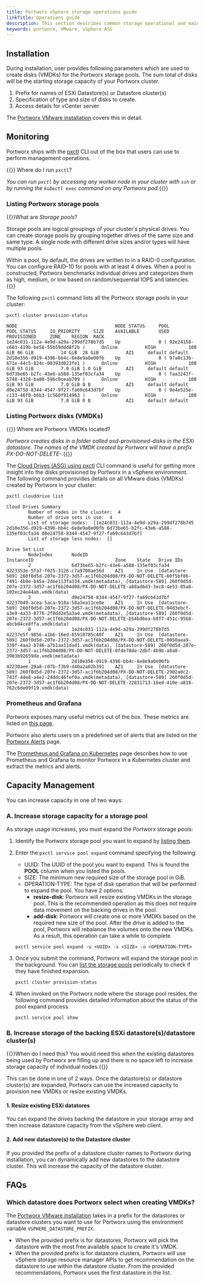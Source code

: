 ```yaml
---
title: Portworx vSphere storage operations guide
linkTitle: Operations guide
description: This section describes common storage operational and maintenance procedures when using Portworx in a vSphere environment
keywords: portworx, VMware, vSphere ASG
---
```


## Installation

During installation, user provides following parameters which are used to create disks (VMDKs) for the Portworx storage pools. The sum total of disks will be the starting storage capacity of your Portworx cluster.

1. Prefix for names of ESXi Datastore(s) or Datastore cluster(s)
2. Specification of type and size of disks to create. 
3. Access details for vCenter server

The [Portworx VMware installation](/cloud-references/auto-disk-provisioning/vsphere/#installation) covers this in detail.

## Monitoring

Portworx ships with the [pxctl](/reference/cli/) CLI out of the box that users can use to perform management operations.

{{<info>}} Where do I run `pxctl`?

_You can run `pxctl` by accessing any worker node in your cluster with `ssh` or by running the `kubectl exec` command on any Portworx pod._{{</info>}}

### Listing Portworx storage pools

{{<info>}}What are *Storage pools*? 

Storage pools are logical groupings of your cluster's physical drives. You can create storage pools by grouping together drives of the same size and same type. A single node with different drive sizes and/or types will have multiple pools. 

Within a pool, by default, the drives are written to in a RAID-0 configuration. You can configure RAID-10 for pools with at least 4 drives. When a pool is constructed, Portworx benchmarks individual drives and categorizes them as high, medium, or low based on random/sequential IOPS and latencies. 
{{</info>}}

The following `pxctl` command lists all the Portworx storage pools in your cluster:

```text
pxctl cluster provision-status
```
```output
NODE                                    NODE STATUS     POOL                                            POOL STATUS     IO_PRIORITY     SIZE    AVAILABLE       USED    PROVISIONED     ZONE    REGION  RACK
1e24c031-112a-4e9d-a29a-299df278b7d5    Up              0 ( 92e24158-c603-419b-be58-55b59ddd8f2b )      Online          HIGH            100 GiB 86 GiB          14 GiB  28 GiB          AZ1     default default
2d10e356-d919-4396-bb4c-6e8e9a0e00fb    Up              0 ( 97a0c13b-671e-44c5-824c-00393d023fe1 )      Online          HIGH            100 GiB 93 GiB          7.0 GiB 1.0 GiB         AZ1     default default
6d73be65-b2fc-43e6-a588-135ef03cfa34    Up              0 ( faa3243f-5748-4328-ba00-596c0ceab709 )      Online          HIGH            100 GiB 93 GiB          7.0 GiB 0 B             AZ1     default default
d0e24758-8344-4547-9f27-fa69c643d7bf    Up              0 ( 9e4e525e-c133-46f0-b6b3-1c560f914963 )      Online          HIGH            100 GiB 93 GiB          7.0 GiB 0 B             AZ1     default default
```

### Listing Portworx disks (VMDKs) 

{{<info>}} Where are Portworx VMDKs located?

_Portworx creates disks in a folder called *osd-provisioned-disks* in the ESXi datastore. The names of the VMDK created by Portworx will have a prefix *PX-DO-NOT-DELETE-*._{{</info>}}

The [Cloud Drives (ASG) using pxctl](/reference/cli/cloud-drives-asg/) CLI command is useful for getting more insight into the disks provisioned by Portworx in a vSphere environment. The following command provides details on all VMware disks (VMDKs) created by Portworx in your cluster:

```text
pxctl clouddrive list
```
```output
Cloud Drives Summary
        Number of nodes in the cluster:  4
        Number of drive sets in use:  4
        List of storage nodes:  [1e24c031-112a-4e9d-a29a-299df278b7d5 2d10e356-d919-4396-bb4c-6e8e9a0e00fb 6d73be65-b2fc-43e6-a588-135ef03cfa34 d0e24758-8344-4547-9f27-fa69c643d7bf]
        List of storage less nodes:  []

Drive Set List
        NodeIndex       NodeID                                  InstanceID                              Zone    State   Drive IDs
        2               6d73be65-b2fc-43e6-a588-135ef03cfa34    4223353e-5fa7-f025-3126-c7a9708ae56d    AZ1     In Use  [datastore-589] 260f0d5d-207e-2372-3d57-ac1f6b204d08/PX-DO-NOT-DELETE-60f5bf86-f491-4b9e-b45a-2dee113fa334.vmdk(metadata), [datastore-589] 260f0d5d-207e-2372-3d57-ac1f6b204d08/PX-DO-NOT-DELETE-a88ad6d3-3ec8-4e53-85a6-102ec24e44ab.vmdk(data)
        3               d0e24758-8344-4547-9f27-fa69c643d7bf    42237049-acea-5aca-918a-58a3ea11ce8e    AZ1     In Use  [datastore-589] 260f0d5d-207e-2372-3d57-ac1f6b204d08/PX-DO-NOT-DELETE-94d3ebcf-a3e9-4a33-8776-2f0dd2e5a3a4.vmdk(metadata), [datastore-589] 260f0d5d-207e-2372-3d57-ac1f6b204d08/PX-DO-NOT-DELETE-b54bd6ea-b8f7-451c-9568-abcb04ce8ffa.vmdk(data)
        0               1e24c031-112a-4e9d-a29a-299df278b7d5    42237e5f-9856-a1b6-16ed-85910785c40f    AZ1     In Use  [datastore-589] 260f0d5d-207e-2372-3d57-ac1f6b204d08/PX-DO-NOT-DELETE-0050aea9-339f-4aa2-b746-a7b1aa11dad1.vmdk(data), [datastore-589] 260f0d5d-207e-2372-3d57-ac1f6b204d08/PX-DO-NOT-DELETE-0fde78de-2dbf-4b9b-a8a8-3903b92659de.vmdk(metadata)
        1               2d10e356-d919-4396-bb4c-6e8e9a0e00fb    42230aee-29a8-c07b-f3b9-d40a2a02b391    AZ1     In Use  [datastore-589] 260f0d5d-207e-2372-3d57-ac1f6b204d08/PX-DO-NOT-DELETE-2902a0c2-743f-44e8-a4e2-24ddc46fef0a.vmdk(metadata), [datastore-589] 260f0d5d-207e-2372-3d57-ac1f6b204d08/PX-DO-NOT-DELETE-22831713-16ed-410e-a816-762c6de09f19.vmdk(data)
```

### Prometheus and Grafana

Portworx exposes many useful metrics out of the box. These metrics are listed on [this page](/install-with-other/operate-and-maintain/monitoring/prometheus/#storage-and-network-stats).

Portworx also alerts users on a predefined set of alerts that are listed on the [Portworx Alerts](/install-with-other/operate-and-maintain/monitoring/portworx-alerts/) page.

The [Prometheus and Grafana on Kubernetes](/portworx-install-with-kubernetes/operate-and-maintain-on-kubernetes/monitoring/monitoring-px-prometheusandgrafana.1/) page describes how to use Prometheus and Grafana to monitor Portworx in a Kubernetes cluster and extract the metrics and alerts.

## Capacity Management

You can increase capacity in one of two ways:

### A. Increase storage capacity for a storage pool

As storage usage increases, you must expand the Portworx storage pools:

1. Identify the Portworx storage pool you want to expand by [listing them](#listing-storage-pools-created-by-portworx). 
2. Enter the `pxctl service pool expand` command specifying the following:

     * UUID: The UUID of the pool you want to expand. This is found the **POOL** column when you listed the pools.
     * SIZE: The minimum new required size of the storage pool in GiB.
     * OPERATION-TYPE: The type of disk operation that will be performed to expand the pool. You have 2 options:
         * **resize-disk**: Portworx will resize existing VMDKs in the storage pool. This is the recommended operation as this does not require data movement on the backing drives in the pool.
         * **add-disk**: Portworx will create one or more VMDKs based on the required new size of the pool. After the drive is added to the pool, Portworx will rebalance the volumes onto the new VMDKs. As a result, this operation can take a while to complete.

    ```text
    pxctl service pool expand -u <UUID> -s <SIZE> -o <OPERATION-TYPE> 
    ```
 

3. Once you submit the command, Portworx will expand the storage pool in the background. You can [list the storage pools](#listing-storage-pools-created-by-portworx) periodically to check if they have finished expansion.
    ```text
    pxctl cluster provision-status
    ```
4. When invoked on the Portworx node where the storage pool resides, the following command  provides detailed information about the status of the pool expand process.
    ```text
    pxctl service pool show
    ```

### B. Increase storage of the backing ESXi datastore(s)/datastore cluster(s)

{{<info>}}When do I need this? You would need this when the existing datastores being used by Portworx are filling up and there is no space left to increase storage capacity of individual nodes.{{</info>}}

This can be done in one of 2 ways. Once the datastore(s) or datastore cluster(s) are expanded, Portworx can use the increased capacity to provision new VMDKs or resize existing VMDKs.

#### 1. Resize existing ESXi datatores

You can expand the drives backing the datastore in your storage array and then increase datastore capacity from the vSphere web client.

#### 2. Add new datastore(s) to the Datastore cluster

If you provided the prefix of a datastore cluster names to Portworx during installation, you can dynamically add new datastores to the datastore cluster. This will increase the capacity of the datastore cluster.
  
## FAQs

### Which datastore does Portworx select when creating VMDKs?

The [Portworx VMware installation](/cloud-references/auto-disk-provisioning/vsphere/#installation) takes in a prefix for the datastores or datastore clusters you want to use for Portworx using the environment variable `VSPHERE_DATASTORE_PREFIX`.

* When the provided prefix is for datastores, Portworx will pick the datastore with the most free available space to create it's VMDK. 
* When the provided prefix is for datastore clusters, Portworx will use vSphere storage resource manager APIs to get recommendation on the datastore to use within the datastore cluster. From the provided recommendations, Portworx uses the first datastore in the list.
